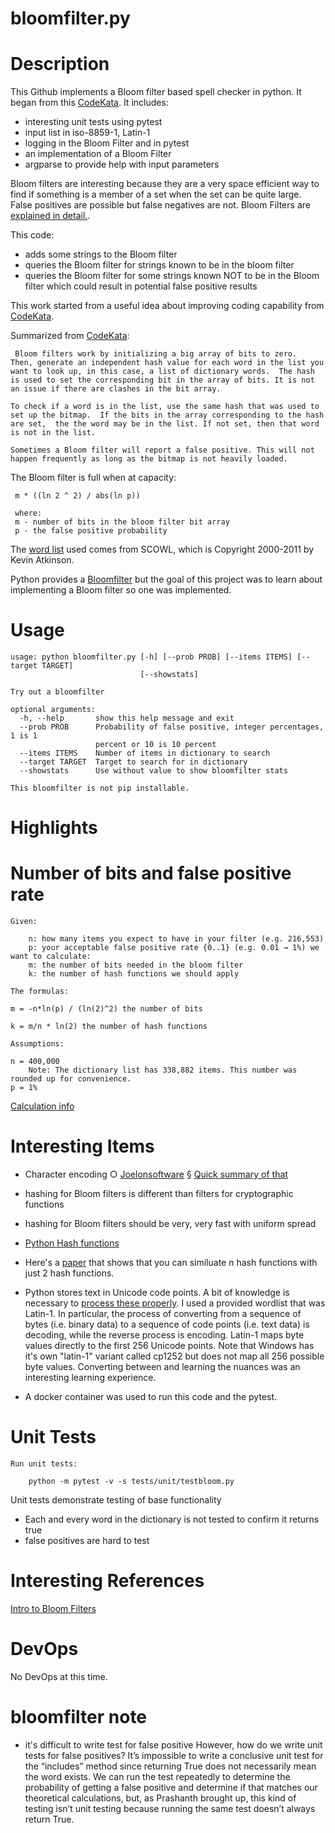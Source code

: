 # bloomfilter.py

# Description
  This Github implements a Bloom filter  based spell checker in python. It began from this [CodeKata](http://codekata.com/kata/kata05-bloom-filters/).  It includes:
  - interesting unit tests using pytest 
  - input list in iso-8859-1, Latin-1
  - logging in the Bloom Filter and in pytest
  - an implementation of a Bloom Filter
  - argparse to provide help with input parameters

  Bloom filters are interesting because they are a very space efficient way to find if something is a member of a set when the set can be quite large.   False positives are possible but false negatives are not. Bloom Filters are [explained in detail.](https://en.wikipedia.org/wiki/Bloom_filter).
  
 
 This code:
  - adds some strings to the Bloom filter
  - queries the Bloom filter for strings known to be in the bloom filter
  - queries the Bloom filter for some strings known NOT to be in the Bloom filter which could result in potential false positive results

This work started from a useful idea about improving coding capability from [CodeKata](http://codekata.com/kata/kata05-bloom-filters/).

Summarized from [CodeKata](http://codekata.com/kata/kata05-bloom-filters/):
```
 Bloom filters work by initializing a big array of bits to zero.  Then, generate an independent hash value for each word in the list you want to look up, in this case, a list of dictionary words.  The hash is used to set the corresponding bit in the array of bits. It is not an issue if there are clashes in the bit array.

To check if a word is in the list, use the same hash that was used to set up the bitmap.  If the bits in the array corresponding to the hash are set,  the the word may be in the list. If not set, then that word is not in the list.

Sometimes a Bloom filter will report a false positive. This will not happen frequently as long as the bitmap is not heavily loaded.

```

The Bloom filter is full when at capacity:
```
 m * ((ln 2 ^ 2) / abs(ln p))

 where:
 m - number of bits in the bloom filter bit array
 p - the false positive probability

```
The [word list](here) used comes from SCOWL, which is Copyright 2000-2011 by Kevin Atkinson. 


Python provides a [Bloomfilter](https://github.com/wxisme/py-bloomfilter) but the goal of this project was to learn about implementing a Bloom filter so one was implemented.


# Usage
``` 
usage: python bloomfilter.py [-h] [--prob PROB] [--items ITEMS] [--target TARGET]
                             [--showstats]

Try out a bloomfilter

optional arguments:
  -h, --help       show this help message and exit
  --prob PROB      Probability of false positive, integer percentages, 1 is 1
                   percent or 10 is 10 percent
  --items ITEMS    Number of items in dictionary to search
  --target TARGET  Target to search for in dictionary
  --showstats      Use without value to show bloomfilter stats

This bloomfilter is not pip installable.
```

# Highlights


# Number of bits and false positive rate
```
Given:

    n: how many items you expect to have in your filter (e.g. 216,553)
    p: your acceptable false positive rate {0..1} (e.g. 0.01 → 1%) we want to calculate:
    m: the number of bits needed in the bloom filter
    k: the number of hash functions we should apply

The formulas:

m = -n*ln(p) / (ln(2)^2) the number of bits

k = m/n * ln(2) the number of hash functions

Assumptions:

n = 400,000 
    Note: The dictionary list has 338,882 items. This number was rounded up for convenience.
p = 1%

```

[Calculation info](https://stackoverflow.com/questions/658439/how-many-hash-functions-does-my-bloom-filter-need)

# Interesting Items
- Character encoding
		○ [Joelonsoftware](https://www.joelonsoftware.com/2003/10/08/the-absolute-minimum-every-software-developer-absolutely-positively-must-know-about-unicode-and-character-sets-no-excuses/)
			§ [Quick summary of that](https://medium.com/@joffrey.bion/charset-encoding-encryption-same-thing-6242c3f9da0c)

- hashing for Bloom filters is different than filters for cryptographic functions
- hashing for Bloom filters should be very, very fast with uniform spread
- [Python Hash functions](https://www.pythoncentral.io/hashing-strings-with-python/)

- Here's a [paper](http://bit.ly/rgYdK3) that shows that you can similuate n hash functions with just 2 hash functions.

- Python stores text in Unicode code points. A bit of knowledge is necessary to [process these properly](http://python-notes.curiousefficiency.org/en/latest/python3/text_file_processing.html). I used a provided wordlist that was Latin-1.  In particular, the process of converting from a sequence of bytes (i.e. binary data) to a sequence of code points (i.e. text data) is decoding, while the reverse process is encoding. Latin-1 maps byte values directly to the first 256 Unicode points. Note that Windows has it's own "latin-1" variant called cp1252 but does not map all 256 possible byte values.  Converting between and learning the nuances was an interesting learning experience.

- A docker container was used to run this code and the pytest.  
# Unit Tests

```
Run unit tests:

    python -m pytest -v -s tests/unit/testbloom.py
```

Unit tests demonstrate testing of base functionality
- Each and every word in the dictionary is not tested to confirm it returns true
- false positives are hard to test

# Interesting References
[Intro to Bloom Filters](https://www.geeksforgeeks.org.bloom-filters-introduction-and-python-implementation/)

# DevOps
No DevOps at this time.

# bloomfilter note

- it's difficult to write test for false positive
    However, how do we write unit tests for false positives? It’s impossible to write a conclusive unit test for the “includes” method since returning True does not necessarily mean the word exists. We can run the test repeatedly to determine the probability of getting a false positive and determine if that matches our theoretical calculations, but, as Prashanth brought up, this kind of testing isn’t unit testing because running the same test doesn’t always return True.
